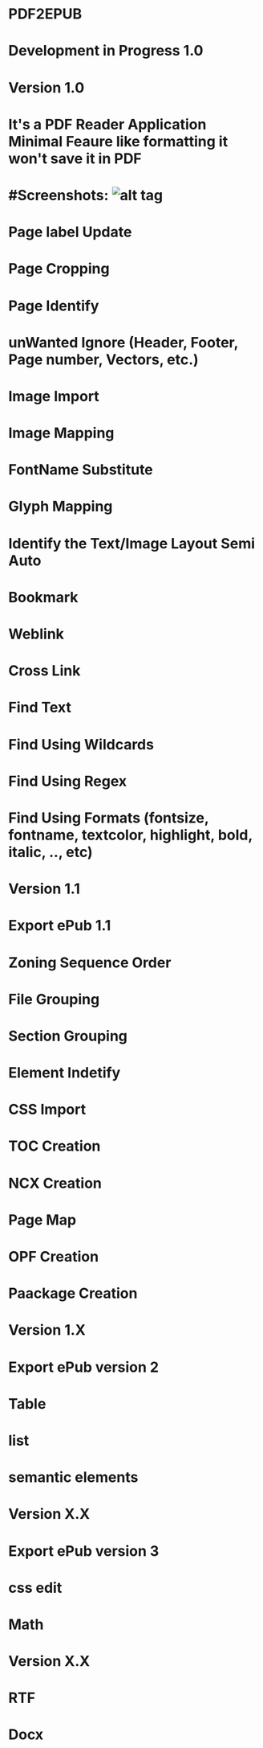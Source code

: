 PDF2EPUB
=
Development in Progress 1.0
=

Version 1.0
=
It's a PDF Reader Application Minimal Feaure like formatting it won't save it in PDF
=
#Screenshots:
![alt tag](https://kgrajasekar.github.io/PDF2EPUB/Screenshot/Preview%20v0.5%202023-02-21%20225143.png)
=
Page label Update
=
Page Cropping
=
Page Identify
=
unWanted Ignore (Header, Footer, Page number, Vectors, etc.)
=
Image Import
=
Image Mapping
=
FontName Substitute
=
Glyph Mapping
=
Identify the Text/Image Layout Semi Auto
=
Bookmark
=
Weblink
=
Cross Link
=
Find Text
=
Find Using Wildcards
=
Find Using Regex
=
Find Using Formats (fontsize, fontname, textcolor, highlight, bold, italic, .., etc)
=

Version 1.1
=
Export ePub 1.1
=
Zoning Sequence Order
=
File Grouping
=
Section Grouping
=
Element Indetify
=
CSS Import
=
TOC Creation
=
NCX Creation
=
Page Map
=
OPF Creation
=
Paackage Creation
=
Version 1.X
=
Export ePub version 2
=
Table
=
list
=
semantic elements
=
Version X.X
=
Export ePub version 3
=
css edit
=
Math
=
Version X.X
=
RTF
=
Docx
=
